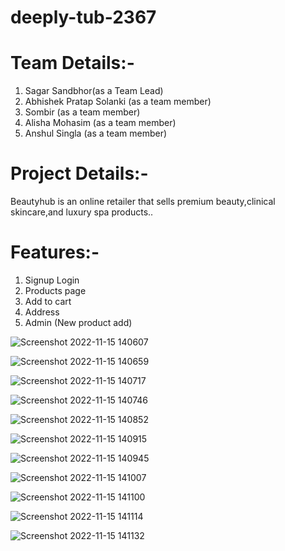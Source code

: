 # deeply-tub-2367


# Team Details:-
1. Sagar Sandbhor(as a Team Lead)
2. Abhishek Pratap Solanki (as a team member)
3. Sombir (as a team member)
4. Alisha Mohasim (as a team member)
5. Anshul Singla (as a team member)


# Project Details:-
Beautyhub is an online retailer that sells premium beauty,clinical skincare,and luxury spa products..

# Features:-
1. Signup Login 
2. Products page
3. Add to cart
4. Address
5. Admin (New product add)

![Screenshot 2022-11-15 140607](https://user-images.githubusercontent.com/104199818/201871738-e3ba0c26-c92b-4756-9b81-3aaadcc86871.png)

![Screenshot 2022-11-15 140659](https://user-images.githubusercontent.com/104199818/201871819-3c7ec262-273e-4046-8f5c-ca2e0e3e994d.png)

![Screenshot 2022-11-15 140717](https://user-images.githubusercontent.com/104199818/201871945-2b1e9362-cf4c-446d-8273-bd76e649e153.png)

![Screenshot 2022-11-15 140746](https://user-images.githubusercontent.com/104199818/201872032-531998cd-264a-409b-9e86-d39c9546adf6.png)

![Screenshot 2022-11-15 140852](https://user-images.githubusercontent.com/104199818/201872089-b982b0f5-eff9-4096-bab9-c75137d5f5ee.png)

![Screenshot 2022-11-15 140915](https://user-images.githubusercontent.com/104199818/201872145-1f2bd928-bac2-493c-9eec-218ed8058ec2.png)

![Screenshot 2022-11-15 140945](https://user-images.githubusercontent.com/104199818/201872226-b1a4bc4f-b058-4ca2-9cca-ff1be3137e0f.png)

![Screenshot 2022-11-15 141007](https://user-images.githubusercontent.com/104199818/201872336-0cf454e0-3f0e-4a22-a921-c46e632d1b92.png)

![Screenshot 2022-11-15 141100](https://user-images.githubusercontent.com/104199818/201872414-6bb45998-0c05-47e9-95d4-6d30966f1019.png)

![Screenshot 2022-11-15 141114](https://user-images.githubusercontent.com/104199818/201872465-4ba93e95-8294-4a83-a4d8-8433ffe781b0.png)

![Screenshot 2022-11-15 141132](https://user-images.githubusercontent.com/104199818/201872532-543955fb-9863-43a3-822d-29d9edd91a86.png)
